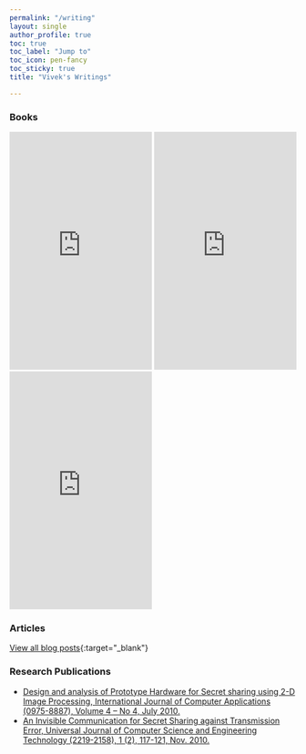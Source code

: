 ```yaml
---
permalink: "/writing"
layout: single
author_profile: true
toc: true
toc_label: "Jump to"
toc_icon: pen-fancy
toc_sticky: true
title: "Vivek's Writings"

---
```


### Books
<iframe type="text/html" width="250" height="418" frameborder="0" allowfullscreen style="max-width:100%" src="https://read.amazon.com/kp/card?asin=B0793QPC48&preview=newtab&linkCode=kpe&ref_=cm_sw_r_kb_dp_B87WQ91SZCCYRY83VKW8" ></iframe>

<iframe type="text/html" width="250" height="418" frameborder="0" allowfullscreen style="max-width:100%" src="https://read.amazon.com/kp/card?asin=B0925X6HHX&preview=newtab&linkCode=kpe&ref_=cm_sw_r_kb_dp_B87WQ91SZCCYRY83VKW8" ></iframe>

<iframe type="text/html" width="250" height="418" frameborder="0" allowfullscreen style="max-width:100%" src="https://read.amazon.in/kp/card?asin=B0BDXJ1NGZ&preview=newtab&linkCode=kpe&ref_=cm_sw_r_kb_dp_X1MTRZ0TC0QX4Q1E8YNM" ></iframe>

### Articles

<div id="medium-widget"></div>

[View all blog posts](https://medium.com/@VivekGanesan){:target="_blank"}

### Research Publications

* [Design and analysis of Prototype Hardware for Secret
sharing using 2-D Image Processing, International Journal
of Computer Applications (0975-8887), Volume 4 – No 4,
July 2010.](https://scholar.google.com.tw/citations?view_op=view_citation&hl=en&user=8VNTiCkAAAAJ&citation_for_view=8VNTiCkAAAAJ:u5HHmVD_uO8C)
* [An Invisible Communication for Secret Sharing against Transmission Error, Universal Journal of Computer Science and Engineering Technology (2219-2158), 1 (2), 117-121, Nov. 2010.](https://scholar.google.com.tw/citations?view_op=view_citation&hl=en&user=8VNTiCkAAAAJ&citation_for_view=8VNTiCkAAAAJ:u-x6o8ySG0sC)
